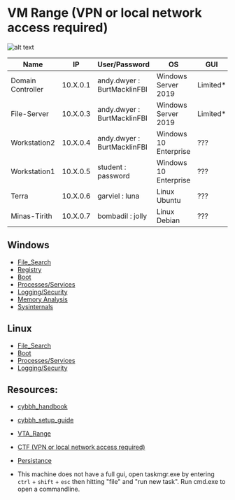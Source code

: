 # VM Range (VPN or local network access required)
![alt text](https://git.cybbh.space/os/public/-/raw/master/images/Range_Diagram3.PNG)

| Name | IP | User/Password | OS | GUI | Networking |
| - | - | - | - | - | - |
| Domain Controller | 10.X.0.1 | andy.dwyer : BurtMacklinFBI | Windows Server 2019 | Limited* | ??? |
| File-Server | 10.X.0.3 | andy.dwyer : BurtMacklinFBI | Windows Server 2019 | Limited* | N |
| Workstation2 | 10.X.0.4 | andy.dwyer : BurtMacklinFBI | Windows 10 Enterprise | ??? | ??? |
| Workstation1 | 10.X.0.5 | student : password | Windows 10 Enterprise | ??? | ??? |
| Terra | 10.X.0.6 | garviel : luna | Linux Ubuntu | ??? | ??? |
| Minas-Tirith | 10.X.0.7 | bombadil : jolly | Linux Debian | ??? | ??? |

## Windows 
  - [File_Search](Windows/File_Search.md)
  - [Registry](Windows/Registry.md)
  - [Boot](Windows/Boot.md)
  - [Processes/Services](Windows/Processes_and_Services.md)
  - [Logging/Security](Windows/Logging_and_Security.md)
  - [Memory Analysis](Windows/Memory_Analysis.md)
  - [Sysinternals](Windows/Sysinternals.md)

## Linux
  - [File_Search](Linux/File_Search.md)
  - [Boot](Linux/Boot.md)
  - [Processes/Services](Linux/Processes_and_Services.md)
  - [Logging/Security](Linux/Logging_and_Security.md)

## Resources:
- [cybbh_handbook](https://os.cybbh.io/public/os/latest/index.html)
- [cybbh_setup_guide](https://cctc.cybbh.io/students/students/latest/Day_0_Setup.html)
- [VTA_Range](https://vta.cybbh.space/)
- [CTF (VPN or local network access required)](http://10.50.22.197:8000)


- [Persistance](Persistance.md)

* This machine does not have a full gui, open taskmgr.exe by entering `ctrl` + `shift` + `esc` then hitting "file" and "run new task". Run cmd.exe to open a commandline.
